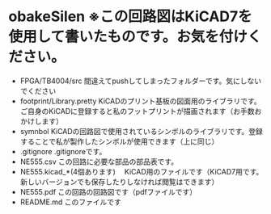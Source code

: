 # obakeSilen              ※この回路図はKiCAD7を使用して書いたものです。お気を付けください。<br>
- FPGA/TB4004/src              間違えてpushしてしまったフォルダーです。気にしないでください<br>
- footprint/Library.pretty     KiCADのプリント基板の図面用のライブラリです。ご自身のKiCADに登録すると私のフットプリントが描画されます（お手数おかけします）<br>
- symnbol                      KiCADの回路図で使用されているシンボルのライブラリです。登録することで私が製作したシンボルが使用できます（上に同じ）<br>
- .gitignore                  .gitignoreです。<br>
- NE555.csv                   この回路に必要な部品の部品表です。<br>
- NE555.kicad_*(4個あります)  　KiCAD用のファイルです（KiCAD7用です。新しいバージョンでも保存したりしなければ閲覧はできます）<br>
- NE555.pdf                    この回路の回路図です（pdfファイルです）<br>
- README.md                    このファイルです<br>
